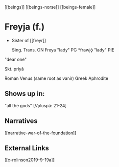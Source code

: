 [[beings]]
[[beings-norse]]
[[beings-female]]
# Freyja (f.)
- Sister of [[freyr]]

	Sing.	Trans.
ON	Freya	"lady"
PG	*frawjǭ	"lady"
PIE		

"dear one"

Skt. priyā 

Roman Venus (same root as vanir)
Greek Aphrodite 

## Shows up in:
"all the gods"
[Vǫluspá: 21-24]

## Narratives
[[narrative-war-of-the-foundation]]


## External Links
[[c-rolinson2019-9-19a]]